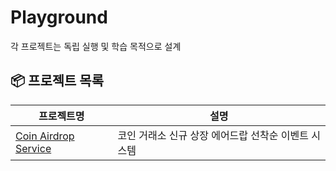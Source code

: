 # Playground

각 프로젝트는 독립 실행 및 학습 목적으로 설계

## 📦 프로젝트 목록

| 프로젝트명                        | 설명                                       |
|---------------------------------|------------------------------------------|
| [Coin Airdrop Service](projects/coin-airdrop-service) | 코인 거래소 신규 상장 에어드랍 선착순 이벤트 시스템         |